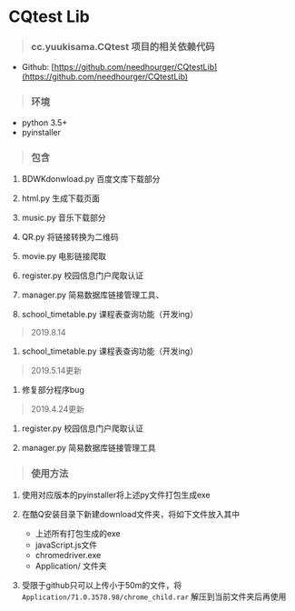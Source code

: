 # CQtest Lib

>### cc.yuukisama.CQtest 项目的相关依赖代码

* Github: [https://github.com/needhourger/CQtestLib](https://github.com/needhourger/CQtestLib)

>### 环境
* python 3.5+
* pyinstaller

>### 包含
1. BDWKdonwload.py  百度文库下载部分

1. html.py 生成下载页面

1. music.py 音乐下载部分

1. QR.py 将链接转换为二维码

1. movie.py 电影链接爬取

1. register.py 校园信息门户爬取认证

1. manager.py 简易数据库链接管理工具、

1. school_timetable.py 课程表查询功能（开发ing）

>2019.8.14
1. school_timetable.py 课程表查询功能（开发ing）

>2019.5.14更新
1. 修复部分程序bug

>2019.4.24更新

1. register.py 校园信息门户爬取认证

1. manager.py 简易数据库链接管理工具

>### 使用方法
1. 使用对应版本的pyinstaller将上述py文件打包生成exe

1. 在酷Q安装目录下新建download文件夹，将如下文件放入其中
    * 上述所有打包生成的exe
    * javaScript.js文件
    * chromedriver.exe
    * Application/ 文件夹

1. 受限于github只可以上传小于50m的文件，将
    ```Application/71.0.3578.98/chrome_child.rar```
    解压到当前文件夹后再使用
